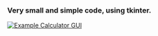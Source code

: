 ### Very small and simple code, using tkinter. 

[![Example Calculator GUI](https://i.imgur.com/1CFKy9Z.png "Example Calculator GUI")](https://i.imgur.com/1CFKy9Z.png "Example Calculator GUI")
